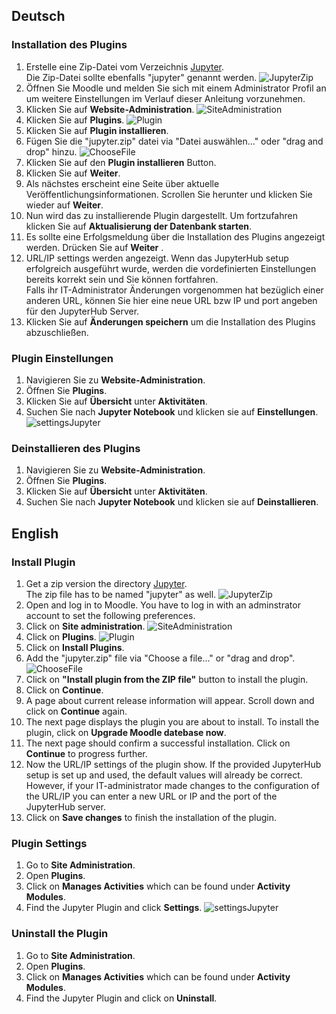 
## Deutsch
### Installation des Plugins
1.  Erstelle eine Zip-Datei vom Verzeichnis [Jupyter](https://sopra.informatik.uni-stuttgart.de/kib3-student-projects/kib3-stupro-ss-22/-/tree/main/jupyter). \
    Die Zip-Datei sollte ebenfalls "jupyter" genannt werden.
    ![JupyterZip](images/jupyterZipDeutsch.png)
2.  Öffnen Sie Moodle und melden Sie sich mit einem Administrator Profil an um weitere Einstellungen im Verlauf dieser Anleitung vorzunehmen.
3.  Klicken Sie auf  __Website-Administration__.
    ![SiteAdministration](images/websiteAdministration.png)
4.  Klicken Sie auf __Plugins__.
    ![Plugin](images/pluginsDeutsch.png)
5.  Klicken Sie auf __Plugin installieren__.
6.  Fügen Sie die "jupyter.zip" datei via "Datei auswählen..." oder "drag and drop" hinzu.
    ![ChooseFile](images/installierenVonPlugin.png)
7.  Klicken Sie auf den __Plugin installieren__ Button.
8.  Klicken Sie auf __Weiter__.
9.  Als nächstes erscheint eine Seite über aktuelle Veröffentlichungsinformationen. Scrollen Sie herunter und klicken Sie wieder auf __Weiter__.
10. Nun wird das zu installierende Plugin dargestellt. Um fortzufahren klicken Sie auf __Aktualisierung der Datenbank starten__.
11. Es sollte eine Erfolgsmeldung über die Installation des Plugins angezeigt werden. Drücken Sie auf __Weiter__ .
12. URL/IP settings werden angezeigt. Wenn das JupyterHub setup erfolgreich ausgeführt wurde, werden die vordefinierten Einstellungen bereits korrekt sein und Sie können fortfahren.\
    Falls ihr IT-Administrator Änderungen vorgenommen hat bezüglich einer anderen URL, können Sie hier eine neue URL bzw IP und port angeben für den JupyterHub Server.
13. Klicken Sie auf __Änderungen speichern__ um die Installation des Plugins abzuschließen.

### Plugin Einstellungen
1. Navigieren Sie zu __Website-Administration__.
2. Öffnen Sie __Plugins__.
3. Klicken Sie auf __Übersicht__ unter __Aktivitäten__.
4. Suchen Sie nach __Jupyter Notebook__ und klicken sie auf __Einstellungen__.
   ![settingsJupyter](images/einstellungen.png)

### Deinstallieren des Plugins
1. Navigieren Sie zu __Website-Administration__.
2. Öffnen Sie __Plugins__.
3. Klicken Sie auf __Übersicht__ unter __Aktivitäten__.
4. Suchen Sie nach __Jupyter Notebook__ und klicken sie auf __Deinstallieren__.

## English
### Install Plugin
1.  Get a zip version the directory [Jupyter](https://sopra.informatik.uni-stuttgart.de/kib3-student-projects/kib3-stupro-ss-22/-/tree/main/jupyter).\
    The zip file has to be named "jupyter" as well.
    ![JupyterZip](images/createZipFile.png)
2.  Open and log in to Moodle. You have to log in with an adminstrator account to set the following preferences.
3.  Click on __Site administration__.
    ![SiteAdministration](images/siteAdmin.png)
4.  Click on __Plugins__.
    ![Plugin](images/plugin.png)
5.  Click on __Install Plugins__.
6.  Add the "jupyter.zip" file via "Choose a file..." or "drag and drop".
    ![ChooseFile](images/chooseFile.png)
7.  Click on __"Install plugin from the ZIP file"__ button to install the plugin.
8.  Click on __Continue__.
9.  A page about current release information will appear. Scroll down and click on __Continue__ again.
10. The next page displays the plugin you are about to install. To install the plugin, click on __Upgrade Moodle datebase now__.
11. The next page should confirm a successful installation. Click on __Continue__ to progress further.
12. Now the URL/IP settings of the plugin show. If the provided JupyterHub setup is set up and used, the default values will already be correct.\
    However, if your IT-administrator made changes to the configuration of the URL/IP you can enter a new URL or IP and the port of the JupyterHub server.
13. Click on __Save changes__ to finish the installation of the plugin.

### Plugin Settings
1. Go to __Site Administration__.
2. Open __Plugins__.
3. Click on __Manages Activities__ which can be found under __Activity Modules__.
4. Find the Jupyter Plugin and click __Settings__.
   ![settingsJupyter](images/settings.png)

### Uninstall the Plugin
1. Go to __Site Administration__.
2. Open __Plugins__.
3. Click on __Manages Activities__ which can be found under __Activity Modules__.
4. Find the Jupyter Plugin and click on __Uninstall__.